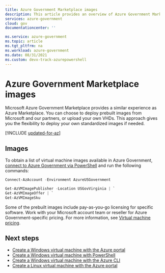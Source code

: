 ```yaml
---
title: Azure Government Marketplace images
description: This article provides an overview of Azure Government Marketplace image gallery
services: azure-government
cloud: gov
documentationcenter: ''

ms.service: azure-government
ms.topic: article
ms.tgt_pltfrm: na
ms.workload: azure-government
ms.date: 08/31/2021 
ms.custom: devx-track-azurepowershell
---
```


# Azure Government Marketplace images

Microsoft Azure Government Marketplace provides a similar experience as Azure Marketplace. You can choose to deploy prebuilt images from Microsoft and our partners, or upload your own VHDs. This approach gives you the flexibility to deploy your own standardized images if needed.

[!INCLUDE [updated-for-az](../../includes/updated-for-az.md)]

## Images

To obtain a list of virtual machine images available in Azure Government, [connect to Azure Government via PowerShell](documentation-government-get-started-connect-with-ps.md) and run the following commands:

```powershell
Connect-AzAccount -Environment AzureUSGovernment

Get-AzVMImagePublisher -Location USGovVirginia | `
Get-AzVMImageOffer | `
Get-AzVMImageSku
```
<!-- 
Get-AzVMImagePublisher -Location USGovVirginia | `
Get-AzVMImageOffer | `
Get-AzVMImageSku | `
Select-Object @{Name="Entry";Expression={"| " + $_.PublisherName + " | " + $_.Offer +  " | " + $_.Skus + " |" }} | `
Select-Object -ExpandProperty Entry | `
Out-File vm-images.md
-->

Some of the prebuilt images include pay-as-you-go licensing for specific software. Work with your Microsoft account team or reseller for Azure Government-specific pricing. For more information, see [Virtual machine pricing](https://azure.microsoft.com/pricing/details/virtual-machines/).

## Next steps

- [Create a Windows virtual machine with the Azure portal](../virtual-machines/windows/quick-create-portal.md)
- [Create a Windows virtual machine with PowerShell](../virtual-machines/windows/quick-create-powershell.md)
- [Create a Windows virtual machine with the Azure CLI](../virtual-machines/windows/quick-create-cli.md)
- [Create a Linux virtual machine with the Azure portal](../virtual-machines/linux/quick-create-portal.md)
